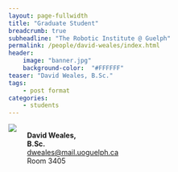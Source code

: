 ```yaml
---
layout: page-fullwidth
title: "Graduate Student"
breadcrumb: true
subheadline: "The Robotic Institute @ Guelph"
permalink: /people/david-weales/index.html
header:
    image: "banner.jpg"
    background-color:  "#FFFFFF"
teaser: "David Weales, B.Sc."
tags:
    - post format
categories:
    - students
---
```


<div class="small-6 columns">
  <a href="{{site.baseurl}}/people/david-weales/index.html"><img src="{{site.baseurl}}/images/missing_image.jpg" /></a>
  <p><strong>David Weales,</strong><br />
  <strong>B.Sc.</strong><br />
  <a href="mailto:dweales@mail.uoguelph.ca">dweales@mail.uoguelph.ca</a> <br />
Room 3405</p>
</div>
